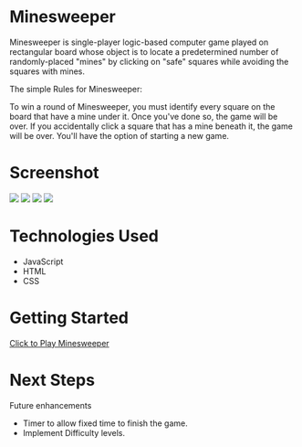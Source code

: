 # Minesweeper
Minesweeper is single-player logic-based computer game played on rectangular board whose object is to locate a predetermined number of randomly-placed "mines" by clicking on "safe" squares while avoiding the squares with mines.

The simple Rules for Minesweeper: 

To win a round of Minesweeper, you must identify every square on the board that have a mine under it. Once you've done so, the game will be over. If you accidentally click a square that has a mine beneath it, the game will be over. You'll have the option of starting a new game.


# Screenshot

<img src="https://i.imgur.com/h2zPdYS.png">
<img src="https://i.imgur.com/THBabUw.png">
<img src="https://i.imgur.com/6dP4L0s.png">
<img src="https://imgur.com/DQMHf90.png">

# Technologies Used

- JavaScript
- HTML
- CSS


# Getting Started

[Click to Play Minesweeper](https://jyoti1581989.github.io/Minesweeper/)

# Next Steps
Future enhancements
- Timer to allow fixed time to finish the game.
- Implement Difficulty levels. 